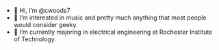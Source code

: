 - 👋 Hi, I’m @cwoods7
- 👀 I’m interested in music and pretty much anything that most people would consider geeky.
- 🌱 I’m currently majoring in electrical engineering at Rochester Institute of Technology.


<!---
cwoods7/cwoods7 is a ✨ special ✨ repository because its `README.md` (this file) appears on your GitHub profile.
You can click the Preview link to take a look at your changes.
--->
